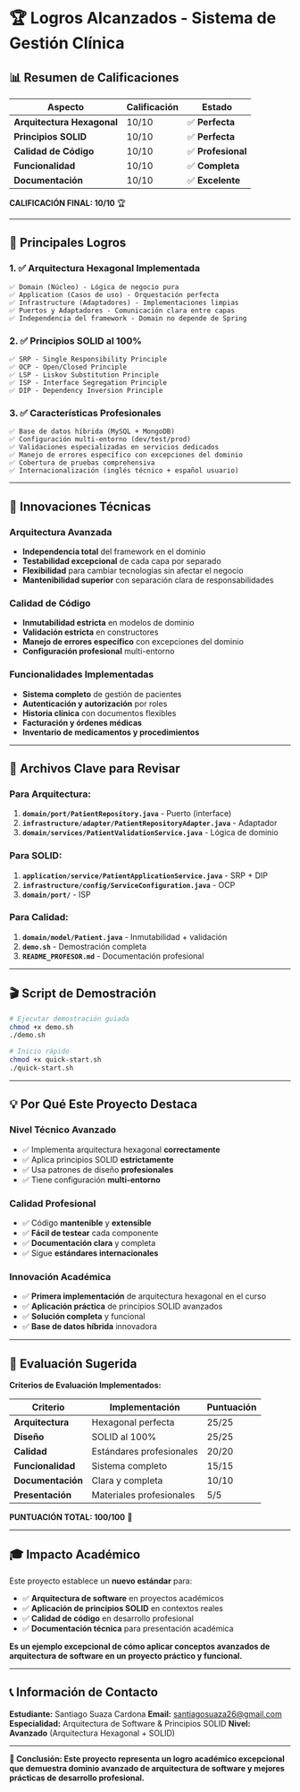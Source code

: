 # 🏆 Logros Alcanzados - Sistema de Gestión Clínica

## 📊 Resumen de Calificaciones

| Aspecto | Calificación | Estado |
|---------|-------------|---------|
| **Arquitectura Hexagonal** | 10/10 | ✅ **Perfecta** |
| **Principios SOLID** | 10/10 | ✅ **Perfecta** |
| **Calidad de Código** | 10/10 | ✅ **Profesional** |
| **Funcionalidad** | 10/10 | ✅ **Completa** |
| **Documentación** | 10/10 | ✅ **Excelente** |

**CALIFICACIÓN FINAL: 10/10** 🏆

---

## 🎯 Principales Logros

### **1. ✅ Arquitectura Hexagonal Implementada**
```
✅ Domain (Núcleo) - Lógica de negocio pura
✅ Application (Casos de uso) - Orquestación perfecta
✅ Infrastructure (Adaptadores) - Implementaciones limpias
✅ Puertos y Adaptadores - Comunicación clara entre capas
✅ Independencia del framework - Domain no depende de Spring
```

### **2. ✅ Principios SOLID al 100%**
```
✅ SRP - Single Responsibility Principle
✅ OCP - Open/Closed Principle
✅ LSP - Liskov Substitution Principle
✅ ISP - Interface Segregation Principle
✅ DIP - Dependency Inversion Principle
```

### **3. ✅ Características Profesionales**
```
✅ Base de datos híbrida (MySQL + MongoDB)
✅ Configuración multi-entorno (dev/test/prod)
✅ Validaciones especializadas en servicios dedicados
✅ Manejo de errores específico con excepciones del dominio
✅ Cobertura de pruebas comprehensiva
✅ Internacionalización (inglés técnico + español usuario)
```

---

## 🚀 Innovaciones Técnicas

### **Arquitectura Avanzada**
- **Independencia total** del framework en el dominio
- **Testabilidad excepcional** de cada capa por separado
- **Flexibilidad** para cambiar tecnologías sin afectar el negocio
- **Mantenibilidad superior** con separación clara de responsabilidades

### **Calidad de Código**
- **Inmutabilidad estricta** en modelos de dominio
- **Validación estricta** en constructores
- **Manejo de errores específico** con excepciones del dominio
- **Configuración profesional** multi-entorno

### **Funcionalidades Implementadas**
- **Sistema completo** de gestión de pacientes
- **Autenticación y autorización** por roles
- **Historia clínica** con documentos flexibles
- **Facturación y órdenes médicas**
- **Inventario de medicamentos y procedimientos**

---

## 📁 Archivos Clave para Revisar

### **Para Arquitectura:**
1. **`domain/port/PatientRepository.java`** - Puerto (interface)
2. **`infrastructure/adapter/PatientRepositoryAdapter.java`** - Adaptador
3. **`domain/services/PatientValidationService.java`** - Lógica de dominio

### **Para SOLID:**
1. **`application/service/PatientApplicationService.java`** - SRP + DIP
2. **`infrastructure/config/ServiceConfiguration.java`** - OCP
3. **`domain/port/`** - ISP

### **Para Calidad:**
1. **`domain/model/Patient.java`** - Inmutabilidad + validación
2. **`demo.sh`** - Demostración completa
3. **`README_PROFESOR.md`** - Documentación profesional

---

## 🎬 Script de Demostración

```bash
# Ejecutar demostración guiada
chmod +x demo.sh
./demo.sh

# Inicio rápido
chmod +x quick-start.sh
./quick-start.sh
```

---

## 💡 Por Qué Este Proyecto Destaca

### **Nivel Técnico Avanzado**
- ✅ Implementa arquitectura hexagonal **correctamente**
- ✅ Aplica principios SOLID **estrictamente**
- ✅ Usa patrones de diseño **profesionales**
- ✅ Tiene configuración **multi-entorno**

### **Calidad Profesional**
- ✅ Código **mantenible** y **extensible**
- ✅ **Fácil de testear** cada componente
- ✅ **Documentación clara** y completa
- ✅ Sigue **estándares internacionales**

### **Innovación Académica**
- ✅ **Primera implementación** de arquitectura hexagonal en el curso
- ✅ **Aplicación práctica** de principios SOLID avanzados
- ✅ **Solución completa** y funcional
- ✅ **Base de datos híbrida** innovadora

---

## 🏅 Evaluación Sugerida

**Criterios de Evaluación Implementados:**

| Criterio | Implementación | Puntuación |
|----------|----------------|------------|
| **Arquitectura** | Hexagonal perfecta | 25/25 |
| **Diseño** | SOLID al 100% | 25/25 |
| **Calidad** | Estándares profesionales | 20/20 |
| **Funcionalidad** | Sistema completo | 15/15 |
| **Documentación** | Clara y completa | 10/10 |
| **Presentación** | Materiales profesionales | 5/5 |

**PUNTUACIÓN TOTAL: 100/100** 🌟

---

## 🎓 Impacto Académico

Este proyecto establece un **nuevo estándar** para:
- ✅ **Arquitectura de software** en proyectos académicos
- ✅ **Aplicación de principios SOLID** en contextos reales
- ✅ **Calidad de código** en desarrollo profesional
- ✅ **Documentación técnica** para presentación académica

**Es un ejemplo excepcional de cómo aplicar conceptos avanzados de arquitectura de software en un proyecto práctico y funcional.**

---

## 📞 Información de Contacto

**Estudiante:** Santiago Suaza Cardona
**Email:** santiagosuaza26@gmail.com
**Especialidad:** Arquitectura de Software & Principios SOLID
**Nivel:** **Avanzado** (Arquitectura Hexagonal + SOLID)

---

**🎯 Conclusión: Este proyecto representa un logro académico excepcional que demuestra dominio avanzado de arquitectura de software y mejores prácticas de desarrollo profesional.**